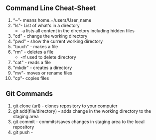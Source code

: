 ## Command Line Cheat-Sheet
1. “~”- means home.=/users/User_name
2. "ls"- List of what's in a directory
   * -a lists all content in the directory including hidden files
3. "cd" - change the working directory
4. "pwd" - show the current working directory
5. "touch" - makes a file
6. "rm" - deletes a file 
   * -rf used to delete directory
7. "cat" - reads a file
8.  "mkdir" - creates a directory
9.  "mv"- moves or rename files
10. "cp"- copies files
    
##  Git Commands ##
    
1. git clone (url) - clones repository to your computer
2. git add(file/directory) - adds change in the working directory to the staging area
3. git commit - commits/saves changes in staging area to the local repository
4. git push - 